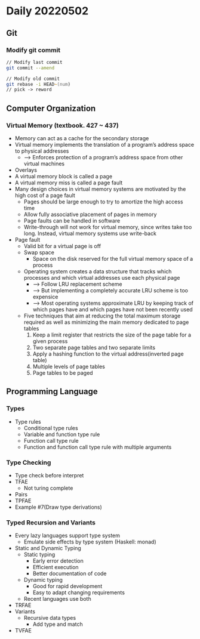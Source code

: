 Daily 20220502
===

## Git

### Modify git commit
```zsh
// Modify last commit
git commit --amend

// Modify old commit
git rebase -i HEAD~(num)
// pick -> reword
```

## Computer Organization

### Virtual Memory (textbook. 427 ~ 437)
- Memory can act as a cache for the secondary storage
- Virtual memory implements the translation of a program’s address space to physical addresses
  - --> Enforces protection of a program’s address space from other virtual machines
- Overlays
- A virtual memory block is called a page
- A virtual memory miss is called a page fault
- Many design choices in virtual memory systems are motivated by the high cost of a page fault
  - Pages should be large enough to try to amortize the high access time
  - Allow fully associative placement of pages in memory
  - Page faults can be handled in software
  - Write-through will not work for virtual memory, since writes take too long. Instead, virtual memory systems use write-back
- Page fault
  - Valid bit for a virtual page is off
  - Swap space
    - Space on the disk reserved for the full virtual memory space of a process
  - Operating system creates a data structure that tracks which processes and which virtual addresses use each physical page
    - --> Follow LRU replacement scheme
    - --> But implementing a completely accurate LRU scheme is too expensice
    - --> Most operating systems approximate LRU by keeping track of which pages have and which pages have not been recently used
  - Five techniques that aim at reducing the total maximum storage required as well as minimizing the main memory dedicated to page tables
    1. Keep a limit register that restricts the size of the page table for a given process
    2. Two separate page tables and two separate limits
    3. Apply a hashing function to the virtual address(inverted page table)
    4. Multiple levels of page tables
    5. Page tables to be paged

## Programming Language

### Types
- Type rules
  - Conditional type rules
  - Variable and function type rule
  - Function call type rule
  - Function and function call type rule with multiple arguments

### Type Checking
- Type check before interpret
- TFAE
  - Not turing complete
- Pairs
- TPFAE
- Example #7(Draw type derivations)

### Typed Recursion and Variants
- Every lazy languages support type system
  - Emulate side effects by type system (Haskell: monad)
- Static and Dynamic Typing
  - Static typing
    - Early error detection
    - Efficient execution
    - Better documentation of code
  - Dynamic typing
    - Good for rapid development
    - Easy to adapt changing requirements
  - Recent languages use both
- TRFAE
- Variants
  - Recursive data types
    - Add type and match
- TVFAE